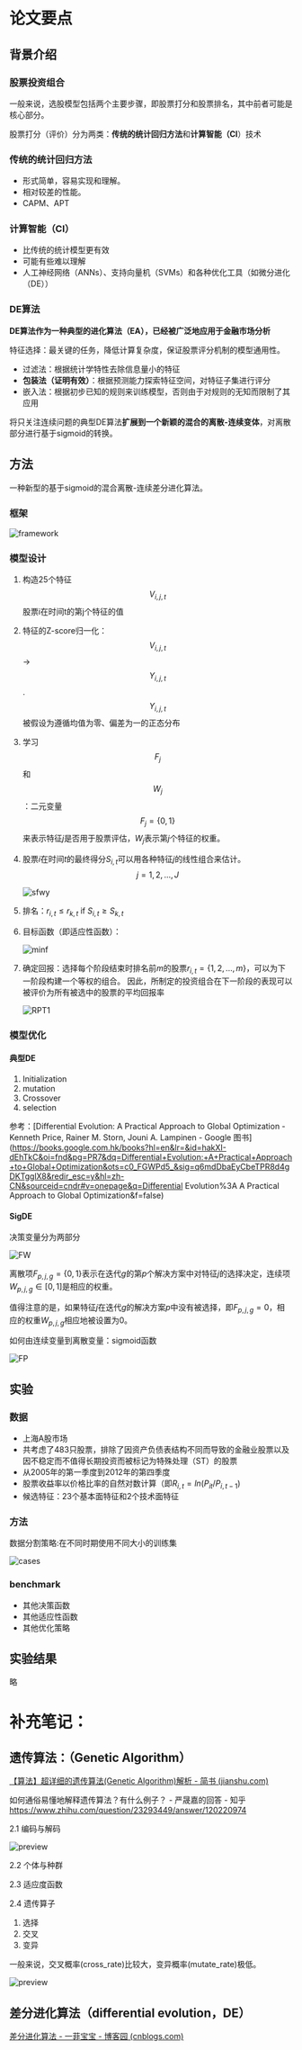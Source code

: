 # 论文要点

## 背景介绍

### 股票投资组合

一般来说，选股模型包括两个主要步骤，即股票打分和股票排名，其中前者可能是核心部分。

股票打分（评价）分为两类：**传统的统计回归方法**和**计算智能（CI**）技术

### 传统的统计回归方法

* 形式简单，容易实现和理解。
* 相对较差的性能。
* CAPM、APT

### **计算智能（CI**）

* 比传统的统计模型更有效
* 可能有些难以理解
* 人工神经网络（ANNs）、支持向量机（SVMs）和各种优化工具（如微分进化（DE））

### DE算法

**DE算法作为一种典型的进化算法（EA），已经被广泛地应用于金融市场分析**

特征选择：最关键的任务，降低计算复杂度，保证股票评分机制的模型通用性。

* 过滤法：根据统计学特性去除信息量小的特征
* **包装法（证明有效）**：根据预测能力探索特征空间，对特征子集进行评分
* 嵌入法：根据初步已知的规则来训练模型，否则由于对规则的无知而限制了其应用

将只关注连续问题的典型DE算法**扩展到一个新颖的混合的离散-连续变体**，对离散部分进行基于sigmoid的转换。

## 方法

一种新型的基于sigmoid的混合离散-连续差分进化算法。

### 框架

![framework](../img/framwork.png)

### 模型设计

1. 构造25个特征$$V_{i,j,t}$$ 股票i在时间t的第j个特征的值

2. 特征的Z-score归一化：$$V_{i,j,t}$$ ->$$Y_{i,j,t}$$.$$Y_{i,j,t}$$被假设为遵循均值为零、偏差为一的正态分布

3. 学习$$F_j$$和$$W_j$$：二元变量$$F_j=\{0,1\}$$来表示特征$j$是否用于股票评估，$W_j$表示第$j$个特征的权重。

4. 股票$i$在时间$t$的最终得分$S_{i,t}$可以用各种特征$j$的线性组合来估计。$$j={1,2,...,J}$$

   ![sfwy](../img/SFWY.png)

5. 排名：$r_{i,t} \le r_{k,t}$  if  $S_{i,t}\ge S_{k,t}$

6. 目标函数（即适应性函数）：

   ![minf](../img/minf.png)

7. 确定回报：选择每个阶段结束时排名前$m$的股票$r_{i,t}=\{1,2,...,m\}$，可以为下一阶段构建一个等权的组合。
   因此，所制定的投资组合在下一阶段的表现可以被评价为所有被选中的股票的平均回报率

   ![RPT1](../img/rpt1.png)

### 模型优化

#### 典型DE

1. Initialization
2. mutation
3. Crossover
4. selection

参考：[Differential Evolution: A Practical Approach to Global Optimization - Kenneth Price, Rainer M. Storn, Jouni A. Lampinen - Google 图书](https://books.google.com.hk/books?hl=en&lr=&id=hakXI-dEhTkC&oi=fnd&pg=PR7&dq=Differential+Evolution:+A+Practical+Approach+to+Global+Optimization&ots=c0_FGWPd5_&sig=q6mdDbaEyCbeTPR8d4gDKTgglX8&redir_esc=y&hl=zh-CN&sourceid=cndr#v=onepage&q=Differential Evolution%3A A Practical Approach to Global Optimization&f=false)

#### SigDE

决策变量分为两部分

![FW](../img/FW.png)

离散项$F_{p,j,g}=\{0,1\}$表示在迭代$g$的第$p$个解决方案中对特征$j$的选择决定，连续项$W_{p,j,g} \in [0,1]$是相应的权重。

值得注意的是，如果特征$j$在迭代$g$的解决方案$p$中没有被选择，即$F_{p,j,g}=0$，相应的权重$W_{p,j,g}$相应地被设置为0。

如何由连续变量到离散变量：sigmoid函数

![FP](../img/FP.png)

## 实验

### 数据

* 上海A股市场
* 共考虑了483只股票，排除了因资产负债表结构不同而导致的金融业股票以及因不稳定而不值得长期投资而被标记为特殊处理（ST）的股票
* 从2005年的第一季度到2012年的第四季度
* 股票收益率以价格比率的自然对数计算（即$R_{i,t}=ln(P_{it}/P_{i,t-1})$
* 候选特征：23个基本面特征和2个技术面特征

### 方法

数据分割策略:在不同时期使用不同大小的训练集

![cases](../img/cases.png)

### benchmark

* 其他决策函数
* 其他适应性函数
* 其他优化策略

## 实验结果

略







# 补充笔记：

## 遗传算法：（Genetic Algorithm）

[【算法】超详细的遗传算法(Genetic Algorithm)解析 - 简书 (jianshu.com)](https://www.jianshu.com/p/ae5157c26af9)

如何通俗易懂地解释遗传算法？有什么例子？ - 严晟嘉的回答 - 知乎 https://www.zhihu.com/question/23293449/answer/120220974

2.1 编码与解码

![preview](https://pic1.zhimg.com/6f49b2e302fbebe4d3c4242495e3b1ab_r.jpg?source=1940ef5c)

2.2 个体与种群

2.3 适应度函数

2.4 遗传算子

1. 选择
2. 交叉
3. 变异

一般来说，交叉概率(cross_rate)比较大，变异概率(mutate_rate)极低。

![preview](https://pic4.zhimg.com/bbe28bbf296e4762e64867314b90bca3_r.jpg?source=1940ef5c)







## 差分进化算法（differential evolution，DE）

[差分进化算法 - 一菲宝宝 - 博客园 (cnblogs.com)](https://www.cnblogs.com/babyfei/p/9552418.html)


